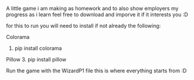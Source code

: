 A little game i am making as homework and to also show employers my progress as i learn feel free to download and imporve it if it interests you :D

for this to run you will need to install if not already the following:

Colorama
1. pip install colorama

Pillow
3. pip install pillow

Run the game with the WizardP1 file this is where everything starts from :D


